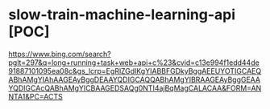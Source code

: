 # slow-train-machine-learning-api [POC]

https://www.bing.com/search?pglt=297&q=long+running+task+web+api+c%23&cvid=c13e994f1edd44de91887101095ea08c&gs_lcrp=EgRlZGdlKgYIABBFGDkyBggAEEUYOTIGCAEQABhAMgYIAhAAGEAyBggDEAAYQDIGCAQQABhAMgYIBRAAGEAyBggGEAAYQDIGCAcQABhAMgYICBAAGEDSAQg0NTI4ajBqMagCALACAA&FORM=ANNTA1&PC=ACTS
